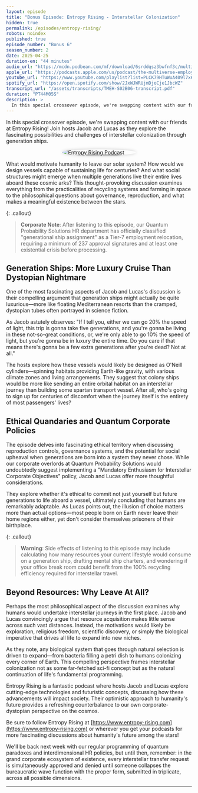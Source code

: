 ```yaml
---
layout: episode
title: "Bonus Episode: Entropy Rising - Interstellar Colonization"
hidden: true
permalink: /episodes/entropy-rising/
robots: noindex
published: true
episode_number: "Bonus 6"
season_number: 2
date: 2025-04-25
duration-en: "44 minutes"
audio_url: "https://mcdn.podbean.com/mf/download/6srddqsz3bwfnf3c/multiverse-employee-handbook-s02b06-entropy-rising.mp3"
apple_url: "https://podcasts.apple.com/us/podcast/the-multiverse-employee-handbook/id1764134739"
youtube_url: "https://www.youtube.com/playlist?list=PLCK79HTuWuA409l7x6iRN_icn0xZFzamp"
spotify_url: "https://open.spotify.com/show/2JxWJWRUjmDjoCje1JbcWZ"
transcript_url: "/assets/transcripts/TMEH-S02B06-transcript.pdf"
duration: "PT44M05S"
description: >
  In this special crossover episode, we're swapping content with our friends at Entropy Rising! Join hosts Jacob and Lucas as they explore the fascinating possibilities and challenges of interstellar colonization through generation ships.
---
```


In this special crossover episode, we're swapping content with our friends at Entropy Rising! Join hosts Jacob and Lucas as they explore the fascinating possibilities and challenges of interstellar colonization through generation ships.

<a href="https://www.entropy-rising.com" target="_blank">
<img src="https://storage.buzzsprout.com/23taqmzhl1xh92ha3m19375lekml?.jpg" alt="Entropy Rising Podcast" style="max-width: 200px; max-height: 200px; border-radius: 50%; box-shadow: 0 0 10px rgba(0,0,0,0.2); display: block; margin: 0 auto;" />
</a>

What would motivate humanity to leave our solar system? How would we design vessels capable of sustaining life for centuries? And what social structures might emerge when multiple generations live their entire lives aboard these cosmic arks? This thought-provoking discussion examines everything from the practicalities of recycling systems and farming in space to the philosophical questions about governance, reproduction, and what makes a meaningful existence between the stars.

{: .callout}
> **Corporate Note**: After listening to this episode, our Quantum Probability Solutions HR department has officially classified "generational ship assignment" as a Tier-7 employment relocation, requiring a minimum of 237 approval signatures and at least one existential crisis before processing.

## Generation Ships: More Luxury Cruise Than Dystopian Nightmare

One of the most fascinating aspects of Jacob and Lucas's discussion is their compelling argument that generation ships might actually be quite luxurious—more like floating Mediterranean resorts than the cramped, dystopian tubes often portrayed in science fiction.

As Jacob astutely observes: "If I tell you, either we can go 20% the speed of light, this trip is gonna take five generations, and you're gonna be living in these not-so-great conditions, or, we're only able to go 10% the speed of light, but you're gonna be in luxury the entire time. Do you care if that means there's gonna be a few extra generations after you're dead? Not at all."

The hosts explore how these vessels would likely be designed as O'Neill cylinders—spinning habitats providing Earth-like gravity, with various climate zones and living arrangements. They suggest that colony ships would be more like sending an entire orbital habitat on an interstellar journey than building some spartan transport vessel. After all, who's going to sign up for centuries of discomfort when the journey itself is the entirety of most passengers' lives?

## Ethical Quandaries and Quantum Corporate Policies

The episode delves into fascinating ethical territory when discussing reproduction controls, governance systems, and the potential for social upheaval when generations are born into a system they never chose. While our corporate overlords at Quantum Probability Solutions would undoubtedly suggest implementing a "Mandatory Enthusiasm for Interstellar Corporate Objectives" policy, Jacob and Lucas offer more thoughtful considerations.

They explore whether it's ethical to commit not just yourself but future generations to life aboard a vessel, ultimately concluding that humans are remarkably adaptable. As Lucas points out, the illusion of choice matters more than actual options—most people born on Earth never leave their home regions either, yet don't consider themselves prisoners of their birthplace.

{: .callout}
> **Warning**: Side effects of listening to this episode may include calculating how many resources your current lifestyle would consume on a generation ship, drafting mental ship charters, and wondering if your office break room could benefit from the 100% recycling efficiency required for interstellar travel.

## Beyond Resources: Why Leave At All?

Perhaps the most philosophical aspect of the discussion examines why humans would undertake interstellar journeys in the first place. Jacob and Lucas convincingly argue that resource acquisition makes little sense across such vast distances. Instead, the motivations would likely be exploration, religious freedom, scientific discovery, or simply the biological imperative that drives all life to expand into new niches.

As they note, any biological system that goes through natural selection is driven to expand—from bacteria filling a petri dish to humans colonizing every corner of Earth. This compelling perspective frames interstellar colonization not as some far-fetched sci-fi concept but as the natural continuation of life's fundamental programming.

Entropy Rising is a fantastic podcast where hosts Jacob and Lucas explore cutting-edge technologies and futuristic concepts, discussing how these advancements will impact society. Their optimistic approach to humanity's future provides a refreshing counterbalance to our own corporate-dystopian perspective on the cosmos.

Be sure to follow Entropy Rising at [https://www.entropy-rising.com](https://www.entropy-rising.com) or wherever you get your podcasts for more fascinating discussions about humanity's future among the stars!

We'll be back next week with our regular programming of quantum paradoxes and interdimensional HR policies, but until then, remember: in the grand corporate ecosystem of existence, every interstellar transfer request is simultaneously approved and denied until someone collapses the bureaucratic wave function with the proper form, submitted in triplicate, across all possible dimensions.

---
